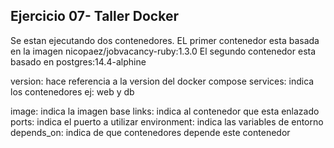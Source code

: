 ## Ejercicio 07- Taller Docker

Se estan ejecutando dos contenedores.
EL primer contenedor esta basada en la imagen nicopaez/jobvacancy-ruby:1.3.0
El segundo contenedor esta basado en postgres:14.4-alphine



version: hace referencia a la version del docker compose
services: indica los contenedores ej: web y db
	
image: indica la imagen base
links: indica al contenedor que esta enlazado
ports: indica el puerto a utilizar
environment: indica las variables de entorno
depends_on: indica de que contenedores depende este contenedor
	

	
